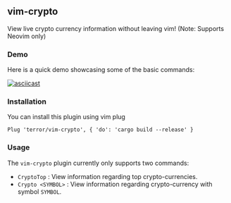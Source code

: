 ## vim-crypto

View live crypto currency information without leaving vim! (Note: Supports Neovim only)

### Demo

Here is a quick demo showcasing some of the basic commands:

[![asciicast](https://asciinema.org/a/1Rlx5v8VfFFVX5E0UPgy4BXqc.svg)](https://asciinema.org/a/1Rlx5v8VfFFVX5E0UPgy4BXqc)

### Installation

You can install this plugin using vim plug

```vim
Plug 'terror/vim-crypto', { 'do': 'cargo build --release' }
```

### Usage

The `vim-crypto` plugin currently only supports two commands:
- `CryptoTop` : View information regarding top crypto-currencies.
- `Crypto <SYMBOL>` : View information regarding crypto-currency with symbol
  `SYMBOL`.
